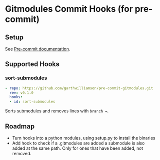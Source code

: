 # Gitmodules Commit Hooks (for pre-commit)

## Setup

See [Pre-commit documentation](https://pre-commit.com/#adding-pre-commit-plugins-to-your-project).

## Supported Hooks

### sort-submodules

```yaml
- repo: https://github.com/garthwilliamson/pre-commit-gitmodules.git
  rev: v0.1.0
  hooks:
  - id: sort-submodules
```

Sorts submodules and removes lines with `branch =`.

## Roadmap

* Turn hooks into a python modules, using setup.py to install the binaries
* Add hook to check if a .gitmodules are added a submodule is also added at the
  same path. Only for ones that have been added, not removed.
